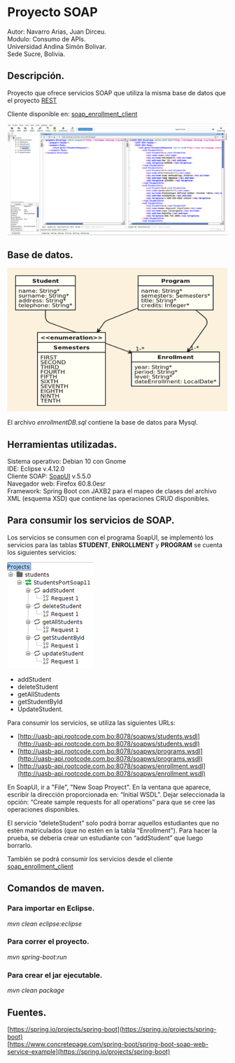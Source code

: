 # Proyecto SOAP

Autor: Navarro Arias, Juan Dirceu.  
Modulo: Consumo de APIs.  
Universidad Andina Simón Bolivar.  
Sede Sucre, Bolivia.  

## Descripción.
Proyecto que ofrece servicios SOAP que utiliza la misma base de datos que el proyecto [REST](https://github.com/georgeguitar/rest_enrollment_server.git)

Cliente disponible en: [soap_enrollment_client](https://github.com/georgeguitar/soap_enrollment_client.git)  

<div>
<img src="servicio_soap.png" width="1000"/>
</div>

## Base de datos.

![Servicios](enrollment-jdl.png)

El archivo *enrollmentDB.sql* contiene la base de datos para Mysql.

## Herramientas utilizadas.
Sistema operativo: Debian 10 con Gnome  
IDE: Eclipse v.4.12.0  
Cliente SOAP: [SoapUI](https://www.soapui.org/) v.5.5.0   
Navegador web: Firefox 60.8.0esr  
Framework: Spring Boot con JAXB2 para el mapeo de clases del archivo XML (esquema XSD) que contiene las operaciones CRUD disponibles.  

## Para consumir los servicios de SOAP.

Los servicios se consumen con el programa SoapUI, se implementó los servicios para las tablas **STUDENT**, **ENROLLMENT** y **PROGRAM** se cuenta los siguientes servicios:

![Servicios](servicios_soap.png)

* addStudent
* deleteStudent
* getAllStudents
* getStudentById
* UpdateStudent.

Para consumir los servicios, se utiliza las siguientes URLs:  
- [http://uasb-api.rootcode.com.bo:8078/soapws/students.wsdl](http://uasb-api.rootcode.com.bo:8078/soapws/students.wsdl)  
- [http://uasb-api.rootcode.com.bo:8078/soapws/programs.wsdl](http://uasb-api.rootcode.com.bo:8078/soapws/programs.wsdl)  
- [http://uasb-api.rootcode.com.bo:8078/soapws/enrollment.wsdl](http://uasb-api.rootcode.com.bo:8078/soapws/enrollment.wsdl)  

En SoapUI, ir a "File", "New Soap Proyect". 
En la ventana que aparece, escribir la dirección proporcionada en: “Initial WSDL”. 
Dejar seleccionada la opción: “Create sample requests for all operations” para que se cree las operaciones disponibles.

El servicio “deleteStudent” solo podrá borrar aquellos estudiantes que no estén matriculados 
(que no estén en la tabla "Enrollment"). Para hacer la prueba, se debería crear un estudiante con “addStudent” que luego borrarlo.

También se podrá consumir los servicios desde el cliente [soap_enrollment_client](https://github.com/georgeguitar/soap_enrollment_client.git)


## Comandos de maven.

### Para importar en Eclipse.
*mvn clean eclipse:eclipse*  

### Para correr el proyecto.
*mvn spring-boot:run*  

### Para crear el jar ejecutable.
*mvn clean package*  

## Fuentes.
[https://spring.io/projects/spring-boot](https://spring.io/projects/spring-boot)  
[https://www.concretepage.com/spring-boot/spring-boot-soap-web-service-example](https://spring.io/projects/spring-boot)
